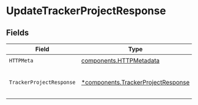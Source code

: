 # UpdateTrackerProjectResponse


## Fields

| Field                                                                                   | Type                                                                                    | Required                                                                                | Description                                                                             |
| --------------------------------------------------------------------------------------- | --------------------------------------------------------------------------------------- | --------------------------------------------------------------------------------------- | --------------------------------------------------------------------------------------- |
| `HTTPMeta`                                                                              | [components.HTTPMetadata](../../models/components/httpmetadata.md)                      | :heavy_check_mark:                                                                      | N/A                                                                                     |
| `TrackerProjectResponse`                                                                | [*components.TrackerProjectResponse](../../models/components/trackerprojectresponse.md) | :heavy_minus_sign:                                                                      | Tracker project updated successfully.                                                   |